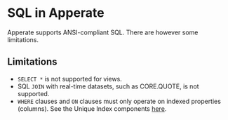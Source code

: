 # SQL in Apperate

Apperate supports ANSI-compliant SQL. There are however some limitations.

## Limitations

- `SELECT *` is not supported for views.
- SQL `JOIN` with real-time datasets, such as CORE.QUOTE, is not supported.
- `WHERE` clauses and `ON` clauses must only operate on indexed properties (columns). See the Unique Index components [here](../managing-your-data/understanding-datasets.md#indexing-with-unique-index).